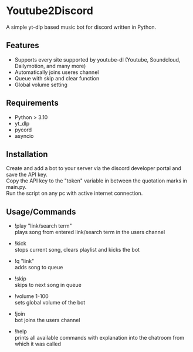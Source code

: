 # Youtube2Discord
A simple yt-dlp based music bot for discord written in Python.

## Features
- Supports every site supported by youtube-dl (Youtube, Soundcloud, Dailymotion, and many more)
- Automatically joins useres channel
- Queue with skip and clear function
- Global volume setting

## Requirements
- Python > 3.10
- yt_dlp
- pycord
- asyncio

## Installation
Create and add a bot to your server via the discord developer portal and save the API key.  
Copy the API key to the "token" variable in between the quotation marks in main.py.  
Run the script on any pc with active internet connection.  

## Usage/Commands
- !play "link/search term"  
plays song from entered link/search term in the users channel  

- !kick  
stops current song, clears playlist and kicks the bot

- !q "link"  
adds song to queue

- !skip  
skips to next song in queue

- !volume 1-100  
sets global volume of the bot

- !join  
bot joins the users channel

- !help  
prints all available commands with explanation into the chatroom from which it was called
